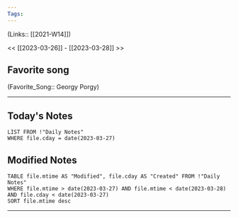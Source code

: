 ```yaml
---
Tags:
---
```

(Links:: [[2021-W14]])

<< [[2023-03-26]] - [[2023-03-28]] >>
## Favorite song
(Favorite_Song:: Georgy Porgy)

___
## Today's Notes
```dataview
LIST FROM !"Daily Notes"
WHERE file.cday = date(2023-03-27)
```
## Modified Notes
```dataview
TABLE file.mtime AS "Modified", file.cday AS "Created" FROM !"Daily Notes" 
WHERE file.mtime > date(2023-03-27) AND file.mtime < date(2023-03-28) AND file.cday < date(2023-03-27)
SORT file.mtime desc
```
___

